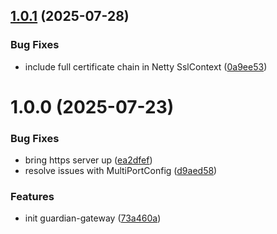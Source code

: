 ## [1.0.1](https://github.com/nicholasM95/guardian-gateway/compare/v1.0.0...v1.0.1) (2025-07-28)


### Bug Fixes

* include full certificate chain in Netty SslContext ([0a9ee53](https://github.com/nicholasM95/guardian-gateway/commit/0a9ee53d5dbbb124ff50a1249fa95e5d016ab1c2))

# 1.0.0 (2025-07-23)


### Bug Fixes

* bring https server up ([ea2dfef](https://github.com/nicholasM95/guardian-gateway/commit/ea2dfef7b9ec6d829992ba1ddf6e2b6b60a27515))
* resolve issues with MultiPortConfig ([d9aed58](https://github.com/nicholasM95/guardian-gateway/commit/d9aed58e599923b1583820cdf862d38c0dc2a078))


### Features

* init guardian-gateway ([73a460a](https://github.com/nicholasM95/guardian-gateway/commit/73a460ad27ab6a45eb77a9df79b07d8ba2f1a547))
